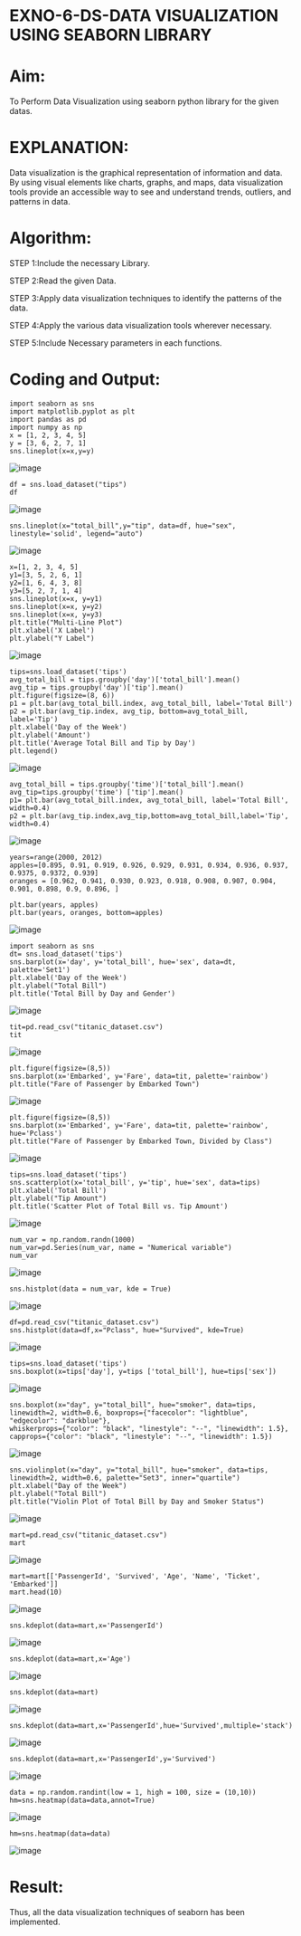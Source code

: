 # EXNO-6-DS-DATA VISUALIZATION USING SEABORN LIBRARY

# Aim:
  To Perform Data Visualization using seaborn python library for the given datas.

# EXPLANATION:
Data visualization is the graphical representation of information and data. By using visual elements like charts, graphs, and maps, data visualization tools provide an accessible way to see and understand trends, outliers, and patterns in data.

# Algorithm:
STEP 1:Include the necessary Library.

STEP 2:Read the given Data.

STEP 3:Apply data visualization techniques to identify the patterns of the data.

STEP 4:Apply the various data visualization tools wherever necessary.

STEP 5:Include Necessary parameters in each functions.

# Coding and Output:
```
import seaborn as sns
import matplotlib.pyplot as plt
import pandas as pd
import numpy as np
x = [1, 2, 3, 4, 5]
y = [3, 6, 2, 7, 1]
sns.lineplot(x=x,y=y)
```
![image](https://github.com/Ranjanranjan/EXNO-6-DS/assets/130027697/f42cc101-956d-4574-bc55-a885374da77f)

```
df = sns.load_dataset("tips")
df
```
![image](https://github.com/Ranjanranjan/EXNO-6-DS/assets/130027697/c8f8350c-fd76-449d-87dd-2df5caeebaa4)


```
sns.lineplot(x="total_bill",y="tip", data=df, hue="sex", linestyle='solid', legend="auto")
```
![image](https://github.com/Ranjanranjan/EXNO-6-DS/assets/130027697/726ff35e-a206-427f-9007-65d317fe5260)


```
x=[1, 2, 3, 4, 5]
y1=[3, 5, 2, 6, 1]
y2=[1, 6, 4, 3, 8]
y3=[5, 2, 7, 1, 4]
sns.lineplot(x=x, y=y1)
sns.lineplot(x=x, y=y2)
sns.lineplot(x=x, y=y3)
plt.title("Multi-Line Plot")
plt.xlabel('X Label')
plt.ylabel("Y Label")
```
![image](https://github.com/Ranjanranjan/EXNO-6-DS/assets/130027697/05d0f36c-971e-4a8a-91d1-a2aba344762b)


```
tips=sns.load_dataset('tips')
avg_total_bill = tips.groupby('day')['total_bill'].mean()
avg_tip = tips.groupby('day')['tip'].mean()
plt.figure(figsize=(8, 6))
p1 = plt.bar(avg_total_bill.index, avg_total_bill, label='Total Bill')
p2 = plt.bar(avg_tip.index, avg_tip, bottom=avg_total_bill, label='Tip')
plt.xlabel('Day of the Week')
plt.ylabel('Amount')
plt.title('Average Total Bill and Tip by Day')
plt.legend()
```
![image](https://github.com/Ranjanranjan/EXNO-6-DS/assets/130027697/f2ed01e6-3434-4f6a-a488-96630dfdcbea)


```
avg_total_bill = tips.groupby('time')['total_bill'].mean() 
avg_tip=tips.groupby('time') ['tip'].mean()
p1= plt.bar(avg_total_bill.index, avg_total_bill, label='Total Bill', width=0.4)
p2 = plt.bar(avg_tip.index,avg_tip,bottom=avg_total_bill,label='Tip', width=0.4)
```
![image](https://github.com/Ranjanranjan/EXNO-6-DS/assets/130027697/0d995601-c2de-4346-a14d-fc9faa6b6e5d)


```
years=range(2000, 2012)
apples=[0.895, 0.91, 0.919, 0.926, 0.929, 0.931, 0.934, 0.936, 0.937, 0.9375, 0.9372, 0.939] 
oranges = [0.962, 0.941, 0.930, 0.923, 0.918, 0.908, 0.907, 0.904, 0.901, 0.898, 0.9, 0.896, ]
```
```
plt.bar(years, apples)
plt.bar(years, oranges, bottom=apples)
```
![image](https://github.com/Ranjanranjan/EXNO-6-DS/assets/130027697/e6b465a1-3439-4056-98f4-3d5b0b61c569)

```
import seaborn as sns
dt= sns.load_dataset('tips')
sns.barplot(x='day', y='total_bill', hue='sex', data=dt, palette='Set1')
plt.xlabel('Day of the Week')
plt.ylabel("Total Bill")
plt.title('Total Bill by Day and Gender')
```

![image](https://github.com/Ranjanranjan/EXNO-6-DS/assets/130027697/52feab25-9b27-478a-bbf3-a0024374a53e)


```
tit=pd.read_csv("titanic_dataset.csv")
tit
```
![image](https://github.com/Ranjanranjan/EXNO-6-DS/assets/130027697/b931f6ff-6631-42ef-803a-7b65ebcefab6)

```
plt.figure(figsize=(8,5))
sns.barplot(x='Embarked', y='Fare', data=tit, palette='rainbow') 
plt.title("Fare of Passenger by Embarked Town")
```
![image](https://github.com/Ranjanranjan/EXNO-6-DS/assets/130027697/ed67c31f-de8b-4f50-a640-f28d30c35610)


```
plt.figure(figsize=(8,5))
sns.barplot(x='Embarked', y='Fare', data=tit, palette='rainbow', hue='Pclass') 
plt.title("Fare of Passenger by Embarked Town, Divided by Class")
```
![image](https://github.com/Ranjanranjan/EXNO-6-DS/assets/130027697/a91b271d-7b02-4993-9f41-8ea322e835ef)



```
tips=sns.load_dataset('tips')
sns.scatterplot(x='total_bill', y='tip', hue='sex', data=tips)
plt.xlabel('Total Bill')
plt.ylabel("Tip Amount")
plt.title('Scatter Plot of Total Bill vs. Tip Amount')
```

![image](https://github.com/Ranjanranjan/EXNO-6-DS/assets/130027697/b6cf7881-c9fb-49fc-a30d-4b0b3bab56af)

```
num_var = np.random.randn(1000)
num_var=pd.Series(num_var, name = "Numerical variable")
num_var
```
![image](https://github.com/Ranjanranjan/EXNO-6-DS/assets/130027697/52e46cb8-07c3-4a3f-bf6b-f764bbe87af6)



```
sns.histplot(data = num_var, kde = True)
```
![image](https://github.com/Ranjanranjan/EXNO-6-DS/assets/130027697/e9b92c21-09a6-4afb-90f5-cb454affec99)



```
df=pd.read_csv("titanic_dataset.csv")
sns.histplot(data=df,x="Pclass", hue="Survived", kde=True)
```
![image](https://github.com/Ranjanranjan/EXNO-6-DS/assets/130027697/f75863ee-fa6d-4b2e-8609-e02462ffa863)


```
tips=sns.load_dataset('tips')
sns.boxplot(x=tips['day'], y=tips ['total_bill'], hue=tips['sex'])
```
![image](https://github.com/Ranjanranjan/EXNO-6-DS/assets/130027697/4097d312-252b-451f-a7d8-5c36fc38584e)


```
sns.boxplot(x="day", y="total_bill", hue="smoker", data=tips, linewidth=2, width=0.6, boxprops={"facecolor": "lightblue", "edgecolor": "darkblue"},
whiskerprops={"color": "black", "linestyle": "--", "linewidth": 1.5}, capprops={"color": "black", "linestyle": "--", "linewidth": 1.5})
```

![image](https://github.com/Ranjanranjan/EXNO-6-DS/assets/130027697/1220d483-7bce-4a24-9007-c9711f31af9b)


```
sns.violinplot(x="day", y="total_bill", hue="smoker", data=tips, linewidth=2, width=0.6, palette="Set3", inner="quartile")
plt.xlabel("Day of the Week")
plt.ylabel("Total Bill")
plt.title("Violin Plot of Total Bill by Day and Smoker Status")
```
![image](https://github.com/Ranjanranjan/EXNO-6-DS/assets/130027697/4e5fcd5c-10da-4236-b90e-5d8acca14d98)



```
mart=pd.read_csv("titanic_dataset.csv")
mart
```
![image](https://github.com/Ranjanranjan/EXNO-6-DS/assets/130027697/f1cad486-b5c0-4149-a49a-30b22a962038)

```
mart=mart[['PassengerId', 'Survived', 'Age', 'Name', 'Ticket', 'Embarked']] 
mart.head(10)
```
![image](https://github.com/Ranjanranjan/EXNO-6-DS/assets/130027697/f66afee1-ec18-4a70-b526-c338b6c6aed8)

```
sns.kdeplot(data=mart,x='PassengerId')
```
![image](https://github.com/Ranjanranjan/EXNO-6-DS/assets/130027697/241e1d24-59aa-4d4e-8116-7272a7235b72)


```
sns.kdeplot(data=mart,x='Age')
```
![image](https://github.com/Ranjanranjan/EXNO-6-DS/assets/130027697/3c6d016b-f167-4fec-9dd1-1fee23e01608)

```
sns.kdeplot(data=mart)
```
![image](https://github.com/Ranjanranjan/EXNO-6-DS/assets/130027697/8f04d7d2-feb2-47d3-85eb-77e4d0286643)


```
sns.kdeplot(data=mart,x='PassengerId',hue='Survived',multiple='stack')
```
![image](https://github.com/Ranjanranjan/EXNO-6-DS/assets/130027697/78a0c5cb-8374-4616-ab17-68e96a1f2577)


```
sns.kdeplot(data=mart,x='PassengerId',y='Survived')
```

![image](https://github.com/Ranjanranjan/EXNO-6-DS/assets/130027697/426a00b4-1e34-40ff-8cff-3981cba1aedf)


```
data = np.random.randint(low = 1, high = 100, size = (10,10))
hm=sns.heatmap(data=data,annot=True)
```
![image](https://github.com/Ranjanranjan/EXNO-6-DS/assets/130027697/7d50ff83-9eb3-48ea-b213-8153cdbaaf33)


```
hm=sns.heatmap(data=data)
```
![image](https://github.com/Ranjanranjan/EXNO-6-DS/assets/130027697/99673445-67d8-4132-86e7-744035961498)


# Result:

Thus, all the data visualization techniques of seaborn has been implemented.
